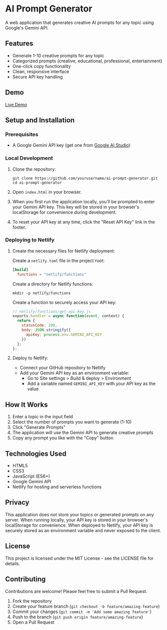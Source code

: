 # AI Prompt Generator

A web application that generates creative AI prompts for any topic using Google's Gemini API.

## Features

- Generate 1-10 creative prompts for any topic
- Categorized prompts (creative, educational, professional, entertainment)
- One-click copy functionality
- Clean, responsive interface
- Secure API key handling

## Demo

[Live Demo](https://your-netlify-site-url.netlify.app)

## Setup and Installation

### Prerequisites

- A Google Gemini API key (get one from [Google AI Studio](https://makersuite.google.com/app/apikey))

### Local Development

1. Clone the repository:
   ```
   git clone https://github.com/yourusername/ai-prompt-generator.git
   cd ai-prompt-generator
   ```

2. Open `index.html` in your browser.

3. When you first run the application locally, you'll be prompted to enter your Gemini API key. This key will be stored in your browser's localStorage for convenience during development.

4. To reset your API key at any time, click the "Reset API Key" link in the footer.

### Deploying to Netlify

1. Create the necessary files for Netlify deployment:

   Create a `netlify.toml` file in the project root:
   ```toml
   [build]
     functions = "netlify/functions"
   ```

   Create a directory for Netlify functions:
   ```
   mkdir -p netlify/functions
   ```

   Create a function to securely access your API key:
   ```javascript
   // netlify/functions/get-api-key.js
   exports.handler = async function(event, context) {
     return {
       statusCode: 200,
       body: JSON.stringify({
         apiKey: process.env.GEMINI_API_KEY
       })
     };
   };
   ```

2. Deploy to Netlify:
   - Connect your GitHub repository to Netlify
   - Add your Gemini API key as an environment variable:
     - Go to Site settings > Build & deploy > Environment
     - Add a variable named `GEMINI_API_KEY` with your API key as the value

## How It Works

1. Enter a topic in the input field
2. Select the number of prompts you want to generate (1-10)
3. Click "Generate Prompts"
4. The application will use the Gemini API to generate creative prompts
5. Copy any prompt you like with the "Copy" button

## Technologies Used

- HTML5
- CSS3
- JavaScript (ES6+)
- Google Gemini API
- Netlify for hosting and serverless functions

## Privacy

This application does not store your topics or generated prompts on any server. When running locally, your API key is stored in your browser's localStorage for convenience. When deployed to Netlify, your API key is securely stored as an environment variable and never exposed to the client.

## License

This project is licensed under the MIT License - see the LICENSE file for details.

## Contributing

Contributions are welcome! Please feel free to submit a Pull Request.

1. Fork the repository
2. Create your feature branch (`git checkout -b feature/amazing-feature`)
3. Commit your changes (`git commit -m 'Add some amazing feature'`)
4. Push to the branch (`git push origin feature/amazing-feature`)
5. Open a Pull Request